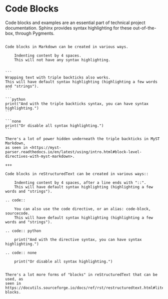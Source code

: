 # Code Blocks

Code blocks and examples are an essential part of technical project documentation. Sphinx provides syntax highlighting for these out-of-the-box, through Pygments.

````{furo-demo}

Code blocks in Markdown can be created in various ways.

    Indenting content by 4 spaces.
    This will not have any syntax highlighting.


```
Wrapping text with triple backticks also works.
This will have default syntax highlighting (highlighting a few words and "strings").
```

```python
print("And with the triple backticks syntax, you can have syntax highlighting.")
```

```none
print("Or disable all syntax highlighting.")
```

There's a lot of power hidden underneath the triple backticks in MyST Markdown, 
as seen in <https://myst-parser.readthedocs.io/en/latest/using/intro.html#block-level-directives-with-myst-markdown>.

+++

Code blocks in reStructuredText can be created in various ways::

    Indenting content by 4 spaces, after a line ends with "::".
    This will have default syntax highlighting (highlighting a few words and "strings").

.. code::

    You can also use the code directive, or an alias: code-block, sourcecode.
    This will have default syntax highlighting (highlighting a few words and "strings").

.. code:: python

    print("And with the directive syntax, you can have syntax highlighting.")

.. code:: none

    print("Or disable all syntax highlighting.")


There's a lot more forms of "blocks" in reStructuredText that can be used, as
seen in https://docutils.sourceforge.io/docs/ref/rst/restructuredtext.html#literal-blocks.
````
